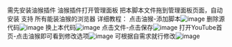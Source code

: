 需先安装油猴插件
油猴插件打开管理面板
把本脚本文件拖到管理面板页面，自动安装
支持 所有能装油猴的浏览器
详细教程：
点击油猴-添加脚本![image](https://github.com/user-attachments/assets/6e9046c5-dd91-48ea-9f55-bed5a5caf5b5)
删除源代码![image](https://github.com/user-attachments/assets/2c1ae48e-2c87-4040-b6bb-377d60f6575d)
换上本代码![image](https://github.com/user-attachments/assets/0d3da777-69cf-427b-93b3-cb41ed13bcfe)
点击文件-点击保存![image](https://github.com/user-attachments/assets/7e33fe9e-214a-46b9-98fa-68b87f06ebef)
打开YouTube首页-点击油猴即可看到修改选项![image](https://github.com/user-attachments/assets/39db0d58-40d4-45c5-adc1-a3e2be9c18a6)
可根据自需求就行修改![image](https://github.com/user-attachments/assets/f7cac785-fdfe-4ed0-9808-876dbbe2e80f)


